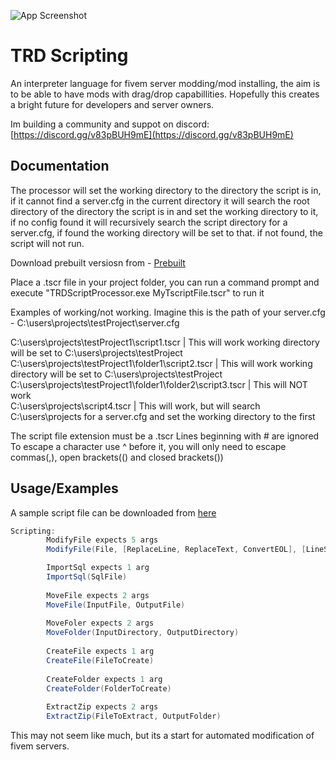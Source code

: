 
![App Screenshot](https://i.postimg.cc/T2m87tVY/logo.png) 
# TRD Scripting 

An interpreter language for fivem server modding/mod installing, the aim is to be able to have mods with drag/drop capabillities.
Hopefully this creates a bright future for developers and server owners.

Im building a community and suppot on discord: [https://discord.gg/v83pBUH9mE](https://discord.gg/v83pBUH9mE)

## Documentation

The processor will set the working directory to the directory the script is in, if it cannot find a server.cfg in the current directory it will search 
the root directory of the directory the script is in and set the working directory to it, if no config found it will recursively search the script directory 
for a server.cfg, if found the working directory will be set to that. if not found, the script will not run.

Download prebuilt versiosn from - [Prebuilt](https://github.com/RickyDivjakovski/TRDScripting/tree/main/Prebuilt)

Place a .tscr file in your project folder, you can run a command prompt and execute "TRDScriptProcessor.exe MyTscriptFile.tscr" to run it

Examples of working/not working.
Imagine this is the path of your server.cfg  -  C:\users\projects\testProject\server.cfg

C:\users\projects\testProject1\script1.tscr                  | This will work      working directory will be set to C:\users\projects\testProject
C:\users\projects\testProject1\folder1\script2.tscr          | This will work      working directory will be set to C:\users\projects\testProject
C:\users\projects\testProject1\folder1\folder2\script3.tscr  | This will NOT work  
C:\users\projects\script4.tscr                               | This will work, but will search   C:\users\projects for a server.cfg and set the working directory to the first

The script file extension must be a .tscr
Lines beginning with # are ignored
To escape a character use ^ before it, you will only need to escape commas(,), open brackets(() and closed brackets())
## Usage/Examples

A sample script file can be downloaded from [here](https://github.com/RickyDivjakovski/TRDScripting/blob/main/TRDScriptSample.txt)

```csharp
Scripting: 	
		ModifyFile expects 5 args
		ModifyFile(File, [ReplaceLine, ReplaceText, ConvertEOL], [LineStart, LineEnd, Containing], StringToFind, StringToReplaceWith)

		ImportSql expects 1 arg
		ImportSql(SqlFile)
		
		MoveFile expects 2 args
		MoveFile(InputFile, OutputFile)
		
		MoveFoler expects 2 args
		MoveFolder(InputDirectory, OutputDirectory)
		
		CreateFile expects 1 arg
		CreateFile(FileToCreate)
		
		CreateFolder expects 1 arg
		CreateFolder(FolderToCreate)
		
		ExtractZip expects 2 args
		ExtractZip(FileToExtract, OutputFolder)
```

This may not seem like much, but its a start for automated modification of fivem servers.
